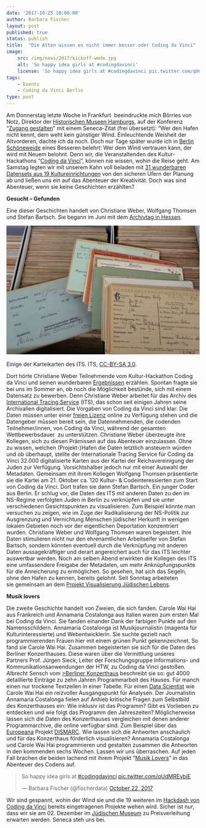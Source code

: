 ```yaml
---
date: '2017-10-25 10:00:00'
author: Barbara Fischer
layout: post
published: true
status: publish
title:  "Die Alten wissen es nicht immer besser oder Coding da Vinci"
image:
    src: /img/news/2017/kickoff-wmde.jpg
    alt: 'So happy idea girls at #codingdavinci'
    license: 'So happy idea girls at #codingdavinci pic.twitter.com/qUdMREvbiE - Barbara Fischer via twitter (@fischerdata) October 22, 2017'
tags:
    - Events
    - Coding da Vinci Berlin
type: post
---
```

<p> Am Donnerstag letzte Woche in Frankfurt &nbsp;beeindruckte mich Börries von Notz, Direktor der <a href="http://www.historische-museen-hamburg.de/">Historischen Museen Hamburgs</a>, auf der Konferenz “<a href="http://www.zugang-gestalten.de/">Zugang gestalten</a>” mit einem Seneca-Zitat (frei übersetzt):&nbsp;“Wer den Hafen nicht kennt, dem weht kein günstiger Wind. Einleuchtende Weisheit der Altvorderen, dachte ich da noch. Doch nur Tage später wurde ich in <a href="https://inka.htw-berlin.de/inka/de/">Berlin Schöneweide</a> eines Besseren belehrt: Wer dem Wind vertrauen kann, der wird mit Neuem belohnt. Denn wir, die Veranstaltenden des Kultur-Hackathons “<a href="https://codingdavinci.de/" target="_blank">Coding da Vinci</a>”, können nie wissen, wohin die Reise geht. Am Samstag legten wir mit unserem Kahn voll beladen mit <a href="https://codingdavinci.de/daten/">31 wunderbaren Datensets aus 19 Kultureinrichtungen</a> von den sicheren Ufern der Planung ab und ließen uns ein auf das Abenteuer der Kreativität.&nbsp;Doch was sind Abenteuer, wenn sie keine Geschichten erzählten? </p>
<strong>Gesucht – Gefunden</strong>
<p>Eine dieser Geschichten handelt von Christiane Weber, Wolfgang Thomsen und Stefan Bartsch. Sie&nbsp;begann im Juni mit dem <a href="http://www.vda.lvhessen.archiv.net/hessische-archivtage/40-hessischer-archivtag-2017.html">Archivtag in Hessen</a>.</p>
<img class="img-responsive center-block image-content" src="/img/news/2017/its-reichsver.jpg" alt="Einige der Karteikarten des ITS">
<p class="image-caption">Einige der Karteikarten des ITS. ITS, <a href="https://creativecommons.org/licenses/by-sa/3.0/de/" target="_self">CC-BY-SA 3.0</a>.</p>
<p>Dort hörte Christiane Weber Teilnehmende vom Kultur-Hackathon Coding da Vinci und seinen wunderbaren <a href="https://codingdavinci.de/projekte/">Ergebnissen</a> erzählen. Spontan fragte sie bei uns im Sommer an, ob noch die Möglichkeit bestünde, sich mit einem Datensatz zu bewerben. Denn Christiane Weber arbeitet für das Archiv des <a href="https://www.its-arolsen.org/en/">International Tracing Service</a> (ITS), das schon seit einigen Jahren seine Archivalien digitalisiert. Die Vorgaben von Coding da Vinci sind klar: Die Daten müssen unter einer <a href="https://de.wikipedia.org/wiki/Freie_Lizenz" target="_blank">freien Lizenz</a> online zu Verfügung stehen und die Datengeber müssen bereit sein, die Datennehmenden, die codenden Teilnehmer/innen, von Coding da Vinci, während der gesamten Wettbewerbsdauer &nbsp;zu unterstützen. Christiane Weber überzeugte ihre Kollegen, sich zu diesen Prämissen auf das Abenteuer einzulassen. Ohne zu wissen, welchen (Projekt-)Hafen die Daten letztlich ansteuern würden und ob überhaupt, stellte der Internationale Tracing Service für Coding da Vinci 32.000 digitalisierte Karten aus der Kartei der Reichsvereinigung der Juden zur Verfügung. Vorsichtshalber jedoch nur mit einer Auswahl der Metadaten. Gemeinsam mit ihrem Kollegen Wolfgang Thomsen präsentierte sie die Kartei am 21. Oktober ca. 120 Kultur- &amp; Codeinteressierten zum Start von Coding da Vinci. Dort trafen sie dann Stefan Bartsch. Ein junger Coder aus Berlin. Er schlug vor, die Daten des ITS mit anderen Daten zu den im NS-Regime verfolgten Juden in Berlin zu verknüpfen und sie unter verschiedenen Gesichtspunkten zu visualisieren. Zum Beispiel könnte man versuchen zu zeigen, wie im Zuge der Radikalisierung der NS-Politik zur Ausgrenzung und Vernichtung&nbsp;Menschen jüdischer Herkunft in wenigen lokalen Gebieten noch vor der eigentlichen Deportation konzentriert wurden. Christiane Weber und Wolfgang Thomsen waren begeistert. Ihre Daten&nbsp;stimulieren nicht nur den ehrenamtlichen Arbeitseifer von Stefan Bartsch, sondern könnten eventuell durch die Verknüpfung mit anderen Daten aussagekräftiger und derart angereichert auch für das ITS leichter auswertbar werden. Noch am selben Abend erwirkten die Kollegen des ITS eine umfassendere Freigabe der Metadaten, um mehr Anknüpfungspunkte für die Anreicherung zu ermöglichen. So gesehen, hat sich das Segeln, ohne den Hafen zu kennen, bereits gelohnt. Seit Sonntag arbeiteten sie&nbsp;gemeinsam an dem <a href="https://hackdash.org/projects/59ec625487d0970a0e0a3c9f">Projekt Visualisierung Jüdischen Lebens</a>.</p>
<strong>Musik lovers</strong>
<p>Die zweite Geschichte handelt von Zweien, die sich fanden. Carole Wai Hai aus Frankreich und Annamaria Costalonga aus Italien waren zum ersten Mal bei Coding da Vinci.&nbsp;Sie fanden einander Dank der farbigen Punkte auf den Namensschildern. Annamaria Costalonga ist Musikjournalistin (magenta für Kulturinteressierte) und Webentwicklerin. Sie suchte gezielt nach programmierenden Frauen hier mit einem grünen Punkt gekennzeichnet. So fand sie Carole Wai Hai. Zusammen begeisterten sie sich für die Daten des Berliner Konzerthauses. Diese waren über die Vermittlung&nbsp;unseres Partners&nbsp;Prof. Jürgen Sieck, Leiter der Forschungsgruppe Informations- und Kommunikationsanwendungen der HTW, zu Coding da Vinci gestoßen. Albrecht Sensch vom <a href="https://www.konzerthaus.de/">>Berliner Konzerthaus</a> beschreibt sie so: gut 4000 detaillierte Einträge zu zehn Jahren Programmarbeit des Hauses. Für manch einen nur trockene Textzeilen in einer Tabelle. Für einen <a href="https://de.wikipedia.org/wiki/Data_Science" target="_blank">Data Scientist</a> wie Carole Wai Hai ein reizvoller Ausgangspunkt für Analysen. Der Journalistin Annamaria Costalonga fielen auf Anhieb kritische Fragen zum Selbstbild des Konzerthauses ein: Wie inklusiv ist das Programm? Gibt es Vorlieben zu entdecken&nbsp;und wie folgt das Programm den Jahreszeiten? Möglicherweise lassen sich die Daten des Konzerthauses vergleichen mit denen anderer Programmarchive, die online verfügbar sind. Zum Beispiel über das </span><a href="https://www.europeana.eu/portal/en"><span style="font-weight: 400;">Europeana</span></a><span style="font-weight: 400;"> Projekt </span><a href="http://www.dismarc.org/info/"><span style="font-weight: 400;">DISMARC</span></a><span style="font-weight: 400;">. Wie lassen sich die Antworten anschaulich und für das Konzerthaus förderlich visualisieren? Annamaria Costalonga und Carole Wai Hai programmieren und gestalten zusammen die Antworten in den kommenden sechs Wochen. Lassen wir uns überraschen. Auf jeden Fall brachen die beiden lachend mit&nbsp;ihrem Projekt “</span><a href="https://hackdash.org/projects/59ec9ca787d0970a0e0a3cc2"><span style="font-weight: 400;">Musik Lovers</span></a><span style="font-weight: 400;">” in das Abenteuer des Codens auf.</span></p>
<blockquote class="twitter-tweet" data-width="500"><p dir="ltr" lang="en">So happy idea girls at <a href="https://twitter.com/hashtag/codingdavinci?src=hash&amp;ref_src=twsrc%5Etfw">#codingdavinci</a> <a href="https://t.co/qUdMREvbiE">pic.twitter.com/qUdMREvbiE</a></p>
<p>— Barbara Fischer (@fischerdata) <a href="https://twitter.com/fischerdata/status/922109190675591173?ref_src=twsrc%5Etfw">October 22, 2017</a></p></blockquote>
<p><script async="" src="//platform.twitter.com/widgets.js" charset="utf-8"></script></p>
<p><span style="font-weight: 400;">Wir sind gespannt, wohin der Wind sie und die&nbsp;19 weiteren im </span><a href="https://hackdash.org/dashboards/cdvb17"><span style="font-weight: 400;">Hackdash von Coding da Vinci</span></a><span style="font-weight: 400;">&nbsp;bereits eingetragenen Projekte wehen wird. Sicher ist nur, dass wir sie am 02. Dezember im </span><a href="https://www.jmberlin.de/"><span style="font-weight: 400;">Jüdischen Museum</span></a><span style="font-weight: 400;"> zu Preisverleihung erwarten werden. Seneca steh uns bei.</span>
